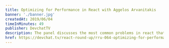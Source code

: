 ```yaml
---
title: Optimizing for Performance in React with Aggelos Arvanitakis
banner: './banner.jpg'
createdAt: 2019/06/04
timeInMinutes: 49
publisher: DevchatTV
description: The panel discusses the most common problems in react that cause poor performance. Aggelos gives a lot of advice on how to fix or avoid these problems and how to optimize performance. The panel discusses using CSS to optimize performance. The new React API’s are discussed and their effect on performance. The episode finishes with techniques for using redux.
href: https://devchat.tv/react-round-up/rru-064-optimizing-for-performance-in-react-with-aggelos-arvanitakis/
---
```

